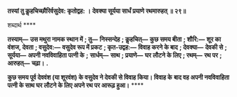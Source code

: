 **तस्यां तु कॢहचिच्छौरिर्वसुदेव: कृतोद्वह: ।** **देवक्या सूर्यया सार्धं प्रयाणे रथमारुहत् ॥ २९॥** 

शब्दार्थ **** 

**तस्याम्—** **उस मथुरा नामक स्थान में** **; तु—** **निस्सन्देह** **; कॢहचित्—** **कुछ समय बीता** **; शौरि:—** **शूर का वंशज, देवता** **; वसुदेव:—** **वसुदेव रूप में प्रकट** **; कृत-उद्वह:—** **विवाह करने के बाद** **; देवक्या—** **देवकी से** **; सूर्यया—** **अपनी नवविवाहिता पत्नी के** **;** **सार्धम्—** **साथ** **; प्रयाणे—** **घर लौटने के लिए** **; रथम्—** **रथ पर** **; आरुहत्—** **चढ़ा।** **.** 

**कुछ समय पूर्व देववंश (या शूरवंश) के वसुदेव ने देवकी से विवाह किया। विवाह के** **बाद वह अपनी नवविवाहिता पत्नी के साथ घर लौटने के लिए अपने रथ पर आरूढ़ हुआ।** **** 